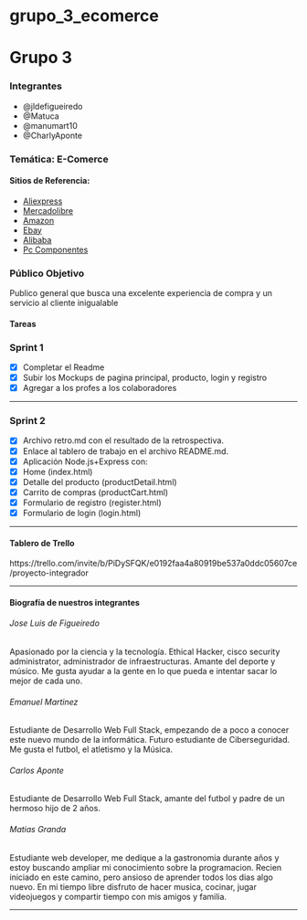 # grupo_3_ecomerce
<h1>Grupo 3</h1>
<h3>Integrantes</h3>
<ul>
  <li>@jldefigueiredo</li>
  <li>@Matuca</li>
  <li>@manumart10</li>
  <li>@CharlyAponte</li>
</ul>
<h3>Temática: E-Comerce</h3>

<h4>Sitios de Referencia:</h4>

<ul>
  <li><a href="https://es.aliexpress.com/" target="_blank">Aliexpress</a></li>
  <li><a href="https://www.mercadolibre.com/" target="_blank">Mercadolibre</a></li>
  <li><a href="https://www.amazon.com/" target="_blank">Amazon</a></li>
  <li><a href="https://www.ebay.com/" target="_blank">Ebay</a></li>
  <li><a href="https://spanish.alibaba.com/" target="_blank">Alibaba</a></li>
  <li><a href="https://www.pccomponentes.com/" target="_blank">Pc Componentes</a></li>
</ul>

<h3>Público Objetivo</h3>
Publico general que busca una excelente experiencia de compra y un servicio al cliente inigualable

<h4>Tareas</h4>

<h3>Sprint 1</h3>

- [x] Completar el Readme
- [x] Subir los Mockups de pagina principal, producto, login y registro
- [x] Agregar a los profes a los colaboradores

<hr>
<h3>Sprint 2</h3>

- [x] Archivo retro.md con el resultado de la retrospectiva.
- [x] Enlace al tablero de trabajo en el archivo README.md.
- [x] Aplicación Node.js+Express con:
- [x] Home (index.html)
- [x] Detalle del producto (productDetail.html)
- [x] Carrito de compras (productCart.html)
- [x] Formulario de registro (register.html)
- [x] Formulario de login (login.html)

<hr>
<h4> Tablero de Trello </h4>
https://trello.com/invite/b/PiDySFQK/e0192faa4a80919be537a0ddc05607ce/proyecto-integrador
<hr>
<h4>Biografía de nuestros integrantes</4>

<h6>Jose Luis de Figueiredo</h6>

Apasionado por la ciencia y la tecnología. Ethical Hacker, cisco security administrator, administrador de infraestructuras. Amante del deporte y músico.
Me gusta ayudar a la gente en lo que pueda e intentar sacar lo mejor de cada uno.

<h6> Emanuel Martinez </h6>

Estudiante de Desarrollo Web Full Stack, empezando de a poco a conocer este nuevo mundo de la informática. Futuro estudiante de Ciberseguridad. Me gusta el futbol, el atletismo y la Música.

<h6>Carlos Aponte</h6>

Estudiante de Desarrollo Web Full Stack, amante del futbol y padre de un hermoso hijo de 2 años. 

<h6>Matias Granda</h6>

Estudiante web developer, me dedique a la gastronomia durante años y estoy buscando ampliar mi conocimiento sobre la programacion. Recien iniciado en este camino, pero ansioso de aprender todos los dias algo nuevo. En mi tiempo libre disfruto de hacer musica, cocinar, jugar videojuegos y compartir tiempo con mis amigos y familia.
<hr>
